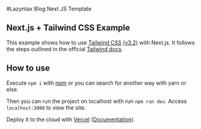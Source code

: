 #Lazyntax Blog Next JS Template
## Next.js + Tailwind CSS Example

This example shows how to use [Tailwind CSS](https://tailwindcss.com/) [(v3.2)](https://tailwindcss.com/blog/tailwindcss-v3-2) with Next.js. It follows the steps outlined in the official [Tailwind docs](https://tailwindcss.com/docs/guides/nextjs).

## How to use

Execute `npm i` with [npm](https://docs.npmjs.com/cli/init) or you can search for another way with yarn or else.

Then you can run the project on localhost with run `npm run dev`. Access `localhost:3000` to view the site.

Deploy it to the cloud with [Vercel](https://vercel.com/new?utm_source=github&utm_medium=readme&utm_campaign=next-example) ([Documentation](https://nextjs.org/docs/deployment)).
